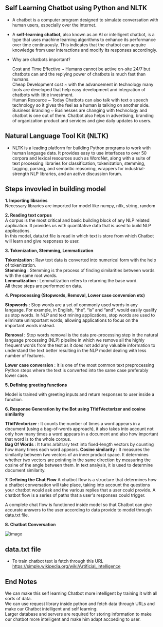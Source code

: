 ## Self Learning Chatbot using Python and NLTK
- A chatbot is a computer program designed to simulate conversation with human users, especially over the internet.
- A **self-learning chatbot**, also known as an AI or intelligent chatbot, is a type that uses machine learning algorithms to enhance its performance over time continuously. This indicates that the chatbot can acquire knowledge from user interactions and modify its responses accordingly.
- Why are chatbots important? <br>
  
  Cost and Time Effective ~ Humans cannot be active on-site 24/7 but chatbots can and the replying power of chatbots is much fast than humans. <br>
  Cheap Development cost ~ with the advancement in technology many tools are developed that help easy development and integration of chatbots with little investment. <br>
  Human Resource ~ Today Chatbots can also talk with text o speech technology so it gives the feel as a human is talking on another side. <br>
  Business Branding ~ Businesses are changing with technology and chatbot is one out of them. Chatbot also helps in advertising, branding of organization product and services      and give daily updates to users.

## Natural Language Tool Kit (NLTK) 
- NLTK is a leading platform for building Python programs to work with human language data. It provides easy to use interfaces to over 50 corpora and lexical resources such as WordNet, along with a suite of text processing libraries for classification, tokenization, stemming, tagging, parsing, and semantic reasoning, wrappers for industrial-strength NLP libraries, and an active discussion forum.
## Steps invovled in building model
 **1. Importing libraries** <br>
 Necessary libraries are imported for model like numpy, nltk, string, random
 
**2. Reading text corpus** <br>
  A corpus is the most critical and basic building block of any NLP related application. It provides us with quantitative data that is used to build NLP applications.<br>
  In this model, data.txt file is read in which text is store from which Chatbot will learn and give responses to user.
  
 **3. Tokenization, Stemming, Lemmatization** <br>

  **Tokenization** : Raw text data is converted into numerical form with the help of tokenization. <br>
  **Stemming** : Stemming is the process of finding similarities between words with the same root words. <br>
  **Lemmatization** : Lemmatization refers to returning the base word. <br>
  All these steps are performed on data.
  
**4. Preprocessing (Stopwords, Removal, Lower case conversion etc)** <br>

  **Stopwords** : Stop words are a set of commonly used words in any language. For example, in English, “the”, “is” and “and”, would easily qualify as stop words. In NLP and       text mining applications, stop words are used to eliminate unimportant words, allowing applications to focus on the important words instead. <br>

  **Removal** : Stop words removal is the data pre-processing step in the natural language processing (NLP) pipeline in which we remove all the highly frequent words from the      text as it does not add any valuable information to understand the text better resulting in the NLP model dealing with less number of features. <br>

  **Lower case conversion** : It is one of the most common text preprocessing Python steps where the text is converted into the same case preferably lower case. 

  
**5. Defining greeting functions** <br>

  Model is trained with greeting inputs and return responses to user inside a function.
  
  
**6. Response Generation by the Bot using TfidfVectorizer and cosine similarity** <br>

  **TfidfVectorizer** : It counts the number of times a word appears in a document (using a bag-of-words approach), it also takes into account not only how many times a word        appears in a document and also how important that word is to the whole corpus. <br>
  **Bag Of Words** : It turns arbitrary text into fixed-length vectors by counting how many times each word appears.
  **Cosine similarity** : It measures the similarity between two vectors of an inner product space. It determines whether two vectors are pointing in the same direction by         measuring the cosine of the angle between them. In text analysis, it is used to determine document similarity.
  
 **7. Defining the Chat Flow**
  A chatbot flow is a structure that determines how a chatbot conversation will take place, taking into account the questions your chatbot would ask and the various replies        that a user could provide. A chatbot flow is a series of paths that a user's responses could trigger. <br>
  
  A complete chat flow is functioned inside model so that Chatbot can give accurate answers to the user according to data provide to model through data.txt file. 
  
**8. Chatbot Conversation**

  ![image](https://github.com/2000-Rahul/SelfLearn-Chatbot-using-NLTK-Python/assets/136818857/2caf8cd9-4a02-4623-8d10-1c83e0835167)

## data.txt file
- To train chatbot text is fetch through this URL <br>
  https://simple.wikipedia.org/wiki/Artificial_intelligence


## End Notes
  We can make this self learning Chatbot more intelligent by training it with all sorts of data.<br>
  We can use request library inside python and fetch  data through URLs and make our Chatbot intelligent and self learning. <br>
  Larger database and servers are required for storing information to make our chatbot more intelligent and make him adapt accoeding to user.

